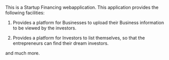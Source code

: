 This is a Startup Financing webapplication.
This application provides the following facilities:

1) Provides a platform for Businesses to upload their Business information to be viewed by the investors.

2) Provides a platform for Investors to list themselves, so that the entrepreneurs can find their dream investors.

and much more.